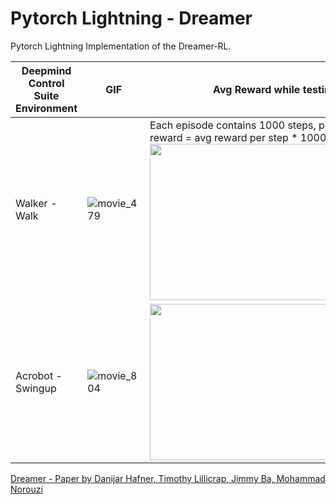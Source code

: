 # Pytorch Lightning - Dreamer
Pytorch Lightning Implementation of the Dreamer-RL.

| Deepmind Control Suite Environment |    GIF                                                                  | Avg Reward while testing|
|-----|-------------------------------------------------------------------------|-----------------------------------------------------------------------------------------------------------------------|
|Walker - Walk|![movie_479](https://user-images.githubusercontent.com/21273742/129223877-46a1d4b1-fd0f-40e0-8e7b-ceb11f5fa195.gif)| Each episode contains 1000 steps, per episode reward = avg reward per step * 1000 <img src="https://user-images.githubusercontent.com/21273742/129224392-50945b1d-7594-4c67-b76e-e4e859684c43.jpg" width="400" height="250">|
|Acrobot - Swingup|![movie_804](https://user-images.githubusercontent.com/21273742/131681264-9508c562-3589-484a-aa6b-366e4a2aadc6.gif)|<img src="https://user-images.githubusercontent.com/21273742/131681350-f9c0cc8e-fdd2-45ea-829d-cec464453760.jpeg" width="400" height="250">|



[Dreamer - Paper by Danijar Hafner, Timothy Lillicrap, Jimmy Ba, Mohammad Norouzi](https://arxiv.org/pdf/1912.01603.pdf)
